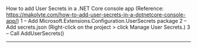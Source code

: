 ﻿How to add User Secrets in a .NET Core console app (Reference:  https://makolyte.com/how-to-add-user-secrets-in-a-dotnetcore-console-app/)
1 – Add Microsoft.Extensions.Configuration.UserSecrets package
2 – Add secrets.json (Right-click on the project > click Manage User Secrets.)
3 – Call AddUserSecrets()
************************


